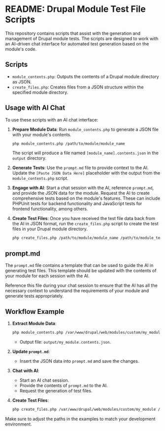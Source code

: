 # README: Drupal Module Test File Scripts

This repository contains scripts that assist with the generation and management of Drupal module tests. The scripts are designed to work with an AI-driven chat interface for automated test generation based on the module's code.

## Scripts

- `module_contents.php`: Outputs the contents of a Drupal module directory as JSON.
- `create_files.php`: Creates files from a JSON structure within the specified module directory.

## Usage with AI Chat

To use these scripts with an AI chat interface:

1. **Prepare Module Data**: Run `module_contents.php` to generate a JSON file with your module's contents.

    ```bash
    php module_contents.php /path/to/module/module_name
    ```

   The script will produce a file named `[module_name].contents.json` in the `output` directory.

2. **Generate Tests**: Use the `prompt.md` file to provide context to the AI. Update the `[Paste JSON Data Here]` placeholder with the output from the `module_contents.php` script.

3. **Engage with AI**: Start a chat session with the AI, reference `prompt.md`, and provide the JSON data for the module. Request the AI to create comprehensive tests based on the module's features. These can include PHPUnit tests for backend functionality and JavaScript tests for frontend functionality, among others.

4. **Create Test Files**: Once you have received the test file data back from the AI in JSON format, run the `create_files.php` script to create the test files in your Drupal module directory.

    ```bash
    php create_files.php /path/to/module/module_name /path/to/module_tests.json
    ```

## prompt.md

The `prompt.md` file contains a template that can be used to guide the AI in generating test files. This template should be updated with the contents of your module for each session with the AI.

Reference this file during your chat session to ensure that the AI has all the necessary context to understand the requirements of your module and generate tests appropriately.

## Workflow Example

1. **Extract Module Data**:
    ```bash
    php module_contents.php /var/www/drupal/web/modules/custom/my_module
    ```
    - Output file: `output/my_module.contents.json`.

2. **Update `prompt.md`**:
    - Insert the JSON data into `prompt.md` and save the changes.

3. **Chat with AI**:
    - Start an AI chat session.
    - Provide the contents of `prompt.md` to the AI.
    - Request the generation of test files.

4. **Create Test Files**:
    ```bash
    php create_files.php /var/www/drupal/web/modules/custom/my_module /var/www/drupal/scripts/output/my_module.tests.json
    ```

Make sure to adjust the paths in the examples to match your development environment.
